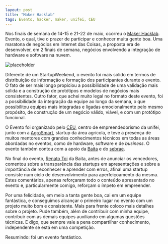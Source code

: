 ```yaml
---
layout: post
title: "Maker Hacklab"
tags: Evento, hacker, maker, unifei, CEU
---
```


Nos finais de semana de 14-15 e 21-22 de maio, ocorreu o [Maker Hacklab](http://makerhacklab.com.br/). Evento, o qual, tive o prazer de participar e conhecer muita gente boa. Uma maratona de negócios em Internet das Coisas, a proposta era de desenvolver, em 2 finais de semana, negócios envolvendo a integração de hardware e software na nuvem.

![placeholder](https://raw.githubusercontent.com/djunho/djunho.github.io/master/Imagens/2016-05-31-MakerHacklab/evento.png "Equipe vencedora!")

<!-- more -->

Diferente de um StartupWeekend, o evento foi mais sólido em termos de distribuição de informação e formação dos participantes durante o evento. O fato de ser mais longo propiciou a possibilidade de uma validação mais sólida e a construção de protótipos e modelos de negócios mais consistentes. Outro fator, que achei muito legal no formato deste evento, foi a possibilidade da integração da equipe ao longo da semana, o que possibilitou equipes mais integradas e ligadas emocionalmente pelo mesmo propósito, de construção de um negócio válido, viável, e com um protótipo funcional.

O Evento foi organizado pelo [CEU](http://www.ceu.unifei.edu.br/), centro de empreendedorismo da unifei, junto com a [AgroSmart](http://www.agrosmart.com.br/), startup da área agrícola, e teve a presença de muitos mentores com grandes conhecimentos técnicos em todas as áreas abordadas no eventos, como de hardware, software e de *business*. O evento também contou com a apoio da [Baita](http://www.baita.ac/) e do [sebrae](http://www.sebraemg.com.br/).

No final do evento, [Renato Toi](http://www.baita.ac/equipe/renato-toi/) da Baita, antes de anunciar os vencedores, comentou sobre a transparência das startups em apresentações e sobre a importância de reconhecer e aprender com erros, afinal uma startup consiste num ciclo de desenvolvimento para aperfeiçoamento da mesma. Estes comentários, apenas reforçaram todo o conteúdo apresentado no evento e, particularmente comigo, reforçam o ímpeto em empreender.

Por uma felicidade, em meio a tanta gente boa, cai em um equipe fantástica, e conseguimos alcançar o primeiro lugar no evento com um projeto muito bom e consistente. Mais para frente coloco mais detalhes sobre o projeto. Pude também, além de contribuir com minha equipe, contribuir com as demais equipes auxiliando em algumas questões técnicas. E digo, que sempre vale a pena compartilhar conhecimento, independente se está em uma competição.

Resumindo: foi um evento fantástico.
